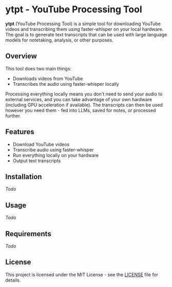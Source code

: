 # ytpt - YouTube Processing Tool

**ytpt** (YouTube Processing Tool) is a simple tool for downloading YouTube videos and transcribing them using faster-whisper on your local hardware. The goal is to generate text transcripts that can be used with large language models for notetaking, analysis, or other purposes.

## Overview

This tool does two main things:
- Downloads videos from YouTube
- Transcribes the audio using faster-whisper locally

Processing everything locally means you don't need to send your audio to external services, and you can take advantage of your own hardware (including GPU acceleration if available). The transcripts can then be used however you need them - fed into LLMs, saved for notes, or processed further.

## Features

- Download YouTube videos
- Transcribe audio using faster-whisper
- Run everything locally on your hardware
- Output text transcripts

## Installation

*Todo*

## Usage

*Todo*

## Requirements

*Todo*

## License

This project is licensed under the MIT License - see the [LICENSE](LICENSE) file for details.

